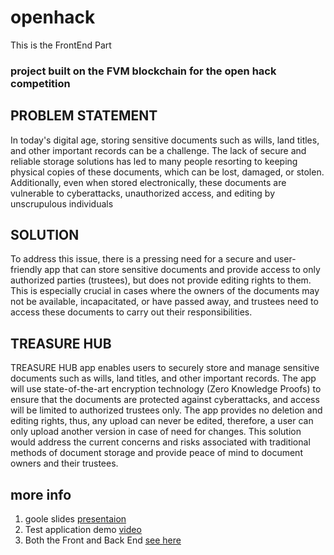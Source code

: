 # openhack 
This is the FrontEnd Part
### project built on the FVM blockchain for the open hack competition

## PROBLEM STATEMENT
In today's digital age, storing sensitive documents such as wills, land titles, and other important records can be a challenge. 
The lack of secure and reliable storage solutions has led to many people resorting to keeping physical copies of these documents, which can be lost, damaged, or stolen. 
Additionally, even when stored electronically, these documents are vulnerable to cyberattacks, unauthorized access, and editing by unscrupulous individuals


## SOLUTION
To address this issue, there is a pressing need for a secure and user-friendly app that can store sensitive documents and provide access to only authorized parties (trustees), but does not provide editing rights to them. 
This is especially crucial in cases where the owners of the documents may not be available, incapacitated, or have passed away, and trustees need to access these documents to carry out their responsibilities.

## TREASURE HUB 
TREASURE HUB app enables users to securely store and manage sensitive documents such as wills, land titles, and other important records. 
The app will use state-of-the-art encryption technology (Zero Knowledge Proofs) to ensure that the documents are protected against cyberattacks, and access will be limited to authorized trustees only. 
The app provides no deletion and editing rights, thus, any upload can never be edited, therefore, a user can only upload another version in case of need for changes. This solution would address the current concerns and risks associated with traditional methods of document storage and provide peace of mind to document owners and their trustees.

## more info
 1. goole slides [presentaion](https://docs.google.com/presentation/d/1VQe6VzhQ2QPWWp0Mz45LGJhBMXHQgEgZyVWykS7vRhY/edit?usp=sharing)
 2. Test application demo [video](https://www.loom.com/share/f13851e15cf34f808156db043eb82777)
 3. Both the Front and Back End [see here](https://github.com/eliashezron/openhack)